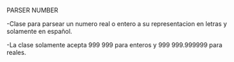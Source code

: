 PARSER NUMBER

-Clase para parsear un numero real o entero a su representacion en letras y solamente en español.

-La clase solamente acepta 999 999 para enteros y 999 999.999999 para reales.
